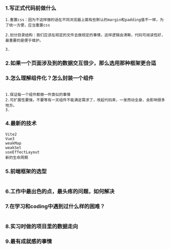 ### 1.写正式代码前做什么

```
1.重置css：因为不这样做的话在不同浏览器上面有些默认的margin和padding值不一样，为了统一方便，应当重置css

2.划分目录结构：我们应该在规定的文件去做规定的事情，这样逻辑会清晰，代码可阅读性好，最重要的是便于维护。

3.
```

### 2.如果一个页面涉及到的数据交互很少，那么选用那种框架更合适

### 3.怎么理解组件化？怎么封装一个组件

```

1.保证每一个组件都做一件类似的事情
2.可扩展性要强，不要等有一天组件不能满足需求了，改起代码来，一发而动全身，会影响很多地方。
3.
```

### 4.最新的技术

```
Vite2
Vue3
weakMap
weakSet
useEffectLayout
新的生命周期
```

### 5.前端框架的选型

```

```

### 6.工作中最出色的点，最头疼的问题，如何解决

### 7.在学习和coding中遇到过什么样的困难？

```

```

### 8.实习时做的项目里的数据走向

### 9.最有成就感的事情

